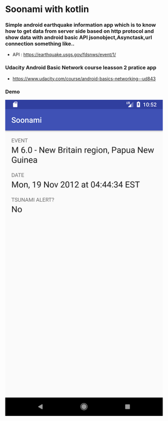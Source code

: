# Soonami with kotlin 

### Simple android earthquake information app which is to know how to get data from server side based on http protocol and show data with android basic API jsonobject,Asynctask,url connection something like.. 

- API : https://earthquake.usgs.gov/fdsnws/event/1/

### Udacity Android Basic Network course leasson 2 pratice app
- https://www.udacity.com/course/android-basics-networking--ud843
  


### Demo
![demo](https://github.com/superbderrick/Soonami/blob/starting-point/demo/demo.png)









